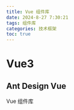 ```yaml
---
title: Vue 组件库
date: 2024-8-27 7:30:21
tags: 组件库
categories: 技术框架
toc: true
---
```


# Vue3
## Ant Design Vue
Vue 组件库
